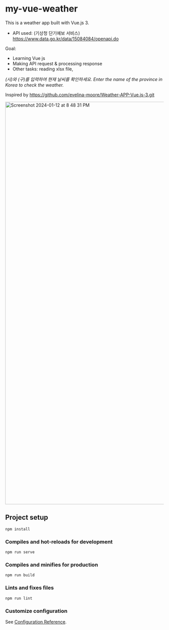 # my-vue-weather

This is a weather app built with Vue.js 3.
- API used: (기상청 단기예보 서비스) https://www.data.go.kr/data/15084084/openapi.do

Goal:
- Learning Vue js
- Making API request & processing response
- Other tasks: reading xlsx file,

_(시)와 (구)를 입력하여 현재 날씨를 확인하세요. Enter the name of the province in Korea to check the weather._

Inspired by https://github.com/evelina-moore/Weather-APP-Vue.js-3.git

<img width="1280" alt="Screenshot 2024-01-12 at 8 48 31 PM" src="https://github.com/lsylcy0307/weather-app-vue3/assets/62744724/3c2c6d6a-b820-4e94-b10a-98f357abd6e9">

## Project setup
```
npm install
```

### Compiles and hot-reloads for development
```
npm run serve
```

### Compiles and minifies for production
```
npm run build
```

### Lints and fixes files
```
npm run lint
```

### Customize configuration
See [Configuration Reference](https://cli.vuejs.org/config/).
